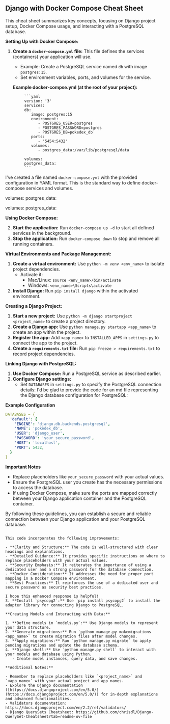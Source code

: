 ## Django with Docker Compose Cheat Sheet

This cheat sheet summarizes key concepts, focusing on Django project setup, Docker Compose usage, and interacting with a PostgreSQL database.

**Setting Up with Docker Compose:**

1. **Create a `docker-compose.yml` file:** This file defines the services (containers) your application will use.
   - Example: Create a PostgreSQL service named `db` with image `postgres:15`.
   - Set environment variables, ports, and volumes for the service.

   **Example docker-compse.yml (at the root of your project):**
      

            ```yaml
            version: '3'
            services:
            db:
               image: postgres:15
               environment:
                  - POSTGRES_USER=postgres
                  - POSTGRES_PASSWORD=postgres
                  - POSTGRES_DB=pokedex_db
               ports:
                  - '5454:5432'
               volumes: 
                  - postgres_data:/var/lib/postgresql/data

            volumes:
            postgres_data:
            ```

I've created a file named `docker-compose.yml`  with the provided configuration in YAML format. This is the standard way to define docker-compose services and volumes.


volumes:
  postgres_data:


volumes:
  postgres_data:

**Using Docker Compose:**

2. **Start the application:** Run `docker-compose up -d` to start all defined services in the background.
3. **Stop the application:** Run `docker-compose down` to stop and remove all running containers.

**Virtual Environments and Package Management:**

1. **Create a virtual environment:** Use `python -m venv <env_name>` to isolate project dependencies.
   - Activate it:
     - Mac/Linux: `source <env_name>/bin/activate`
     - Windows: `<env_name>\Scripts\activate`
2. **Install Django:** Run `pip install django` within the activated environment.

**Creating a Django Project:**

1. **Start a new project:** Use `python -m django startproject <project_name>` to create a project directory.
2. **Create a Django app:** Use `python manage.py startapp <app_name>` to create an app within the project.
3. **Register the app:** Add `<app_name>` to `INSTALLED_APPS` in `settings.py` to connect the app to the project.
4. **Create a `requirements.txt` file:** Run `pip freeze > requirements.txt` to record project dependencies.

**Linking Django with PostgreSQL:**

1. **Use Docker Compose:** Run a PostgreSQL service as described earlier.
2. **Configure Django settings:**
   - Set `DATABASES` in `settings.py` to specify the PostgreSQL connection details:
     I'd be glad to provide the code for an md file representing the Django database configuration for PostgreSQL:


**Example Configuration**

```yaml
DATABASES = {
  'default': {
    'ENGINE': 'django.db.backends.postgresql',
    'NAME': 'pokedex_db',
    'USER': 'django_user',
    'PASSWORD': 'your_secure_password',
    'HOST': 'localhost',
    'PORT': 5432,
  }
}
```

**Important Notes**

* Replace placeholders like `your_secure_password` with your actual values.
* Ensure the PostgreSQL user you create has the necessary permissions to access the database.
* If using Docker Compose, make sure the ports are mapped correctly between your Django application container and the PostgreSQL container.

By following these guidelines, you can establish a secure and reliable connection between your Django application and your PostgreSQL database.
```

This code incorporates the following improvements:

- **Clarity and Structure:** The code is well-structured with clear headings and explanations.
- **Detailed Guidance:** It provides specific instructions on where to replace placeholders with your actual values.
- **Security Emphasis:** It reiterates the importance of using a dedicated user and a strong password for the database connection.
- **Docker Consideration:** It addresses the need for proper port mapping in a Docker Compose environment.
- **Best Practices:** It reinforces the use of a dedicated user and secure password as security best practices.

I hope this enhanced response is helpful!
3. **Install `psycopg2`:** Use `pip install psycopg2` to install the adapter library for connecting Django to PostgreSQL.

**Creating Models and Interacting with Data:**

1. **Define models in `models.py`:** Use Django models to represent your data structure.
2. **Generate migrations:** Run `python manage.py makemigrations <app_name>` to create migration files after model changes.
3. **Apply migrations:** Run `python manage.py migrate` to apply pending migrations and update the database schema.
4. **Django shell:** Use `python manage.py shell` to interact with your models and database using Python.
   - Create model instances, query data, and save changes.

**Additional Notes:**

- Remember to replace placeholders like `<project_name>` and `<app_name>` with your actual project and app names.
- Explore the Django documentation ([https://docs.djangoproject.com/en/5.0/](https://docs.djangoproject.com/en/5.0/)) for in-depth explanations and advanced functionalities.
- Validators documentation: https://docs.djangoproject.com/en/2.2/ref/validators/
- Django QuerySets Cheatsheet: https://github.com/chrisdl/Django-QuerySet-Cheatsheet?tab=readme-ov-file


